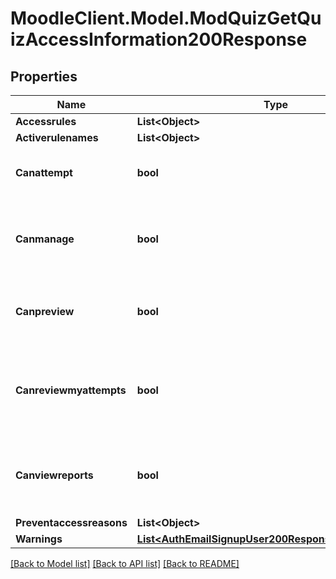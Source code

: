 # MoodleClient.Model.ModQuizGetQuizAccessInformation200Response

## Properties

Name | Type | Description | Notes
------------ | ------------- | ------------- | -------------
**Accessrules** | **List&lt;Object&gt;** |  | 
**Activerulenames** | **List&lt;Object&gt;** |  | 
**Canattempt** | **bool** | Whether the user can do the quiz or not. | [default to null]
**Canmanage** | **bool** | Whether the user can edit the quiz settings or not. | [default to null]
**Canpreview** | **bool** | Whether the user can preview the quiz or not. | [default to null]
**Canreviewmyattempts** | **bool** | Whether the users can review their previous attempts                                                                 or not. | [default to null]
**Canviewreports** | **bool** | Whether the user can view the quiz reports or not. | [default to null]
**Preventaccessreasons** | **List&lt;Object&gt;** |  | 
**Warnings** | [**List&lt;AuthEmailSignupUser200ResponseWarningsInner&gt;**](AuthEmailSignupUser200ResponseWarningsInner.md) |  | [optional] 

[[Back to Model list]](../README.md#documentation-for-models) [[Back to API list]](../README.md#documentation-for-api-endpoints) [[Back to README]](../README.md)

